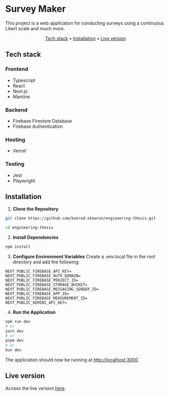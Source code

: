 # Survey Maker
This project is a web application for conducting surveys using a continuous Likert scale and much more.

<p align="center">
  <a href="#tech-stack">Tech stack</a> •
  <a href="#installation">Installation</a> •
  <a href="#live-version">Live version</a>
</p>

## Tech stack

### Frontend
- Typescript
- React
- Next.js
- Mantine

### Backend
- Firebase Firestore Database
- Firebase Authentication

### Hosting
- Vercel

### Testing
- Jest
- Playwright

## Installation

1. **Clone the Repository**
```bash
git clone https://github.com/konrad-skowron/engineering-thesis.git

cd engineering-thesis
```

2. **Install Dependencies**
```bash
npm install
```

3. **Configure Environment Variables**
Create a .env.local file in the root directory and add the following:
```
NEXT_PUBLIC_FIREBASE_API_KEY=
NEXT_PUBLIC_FIREBASE_AUTH_DOMAIN=
NEXT_PUBLIC_FIREBASE_PROJECT_ID=
NEXT_PUBLIC_FIREBASE_STORAGE_BUCKET=
NEXT_PUBLIC_FIREBASE_MESSAGING_SENDER_ID=
NEXT_PUBLIC_FIREBASE_APP_ID=
NEXT_PUBLIC_FIREBASE_MEASUREMENT_ID=
NEXT_PUBLIC_GEMINI_API_KEY=
```

4. **Run the Application**
```bash
npm run dev
# or
yarn dev
# or
pnpm dev
# or
bun dev
```
The application should now be running at [http://localhost:3000](http://localhost:3000).

## Live version
Access the live version [here](survey-maker-pwr.vercel.app).
